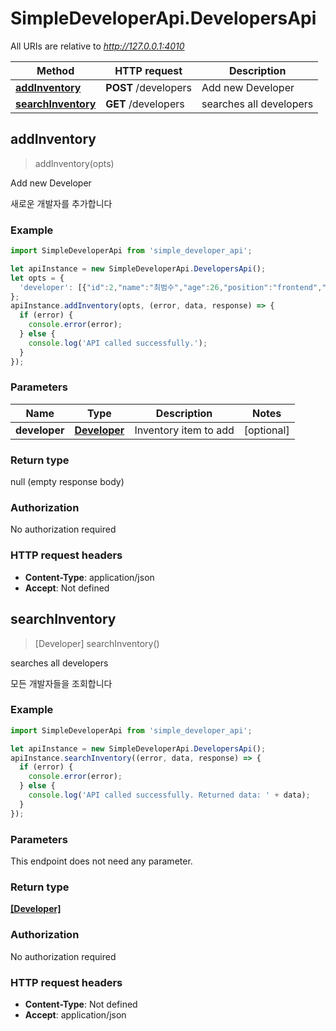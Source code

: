 # SimpleDeveloperApi.DevelopersApi

All URIs are relative to *http://127.0.0.1:4010*

Method | HTTP request | Description
------------- | ------------- | -------------
[**addInventory**](DevelopersApi.md#addInventory) | **POST** /developers | Add new Developer
[**searchInventory**](DevelopersApi.md#searchInventory) | **GET** /developers | searches all developers



## addInventory

> addInventory(opts)

Add new Developer

새로운 개발자를 추가합니다

### Example

```javascript
import SimpleDeveloperApi from 'simple_developer_api';

let apiInstance = new SimpleDeveloperApi.DevelopersApi();
let opts = {
  'developer': [{"id":2,"name":"최범수","age":26,"position":"frontend","major":"컴퓨터공학"}] // Developer | Inventory item to add
};
apiInstance.addInventory(opts, (error, data, response) => {
  if (error) {
    console.error(error);
  } else {
    console.log('API called successfully.');
  }
});
```

### Parameters


Name | Type | Description  | Notes
------------- | ------------- | ------------- | -------------
 **developer** | [**Developer**](Developer.md)| Inventory item to add | [optional] 

### Return type

null (empty response body)

### Authorization

No authorization required

### HTTP request headers

- **Content-Type**: application/json
- **Accept**: Not defined


## searchInventory

> [Developer] searchInventory()

searches all developers

모든 개발자들을 조회합니다 

### Example

```javascript
import SimpleDeveloperApi from 'simple_developer_api';

let apiInstance = new SimpleDeveloperApi.DevelopersApi();
apiInstance.searchInventory((error, data, response) => {
  if (error) {
    console.error(error);
  } else {
    console.log('API called successfully. Returned data: ' + data);
  }
});
```

### Parameters

This endpoint does not need any parameter.

### Return type

[**[Developer]**](Developer.md)

### Authorization

No authorization required

### HTTP request headers

- **Content-Type**: Not defined
- **Accept**: application/json

